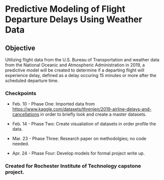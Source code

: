 # Predictive Modeling of Flight Departure Delays Using Weather Data
## Objective
Utilizing flight data from the U.S. Bureau of Transportation and weather data from the National Oceanic and Atmospheric Administration in 2019, a predictive model will be created to determine if a departing flight will
experience delay, defined as a delay occuring 15 minutes or more after the scheduled departure time.

### Checkpoints
* Feb. 10 - Phase One: Imported data from https://www.kaggle.com/datasets/threnjen/2019-airline-delays-and-cancellations in order to briefly look and create a master datasets.

* Feb. 14 - Phase Two: Create visualiation of datasets in order profile the data.

* Mar. 23 - Phase Three: Research paper on methodolgies; no code needed.

* Apr. 24 - Phase Four: Develop models for formal project write up.

### Created for Rochester Institute of Technology capstone project.


